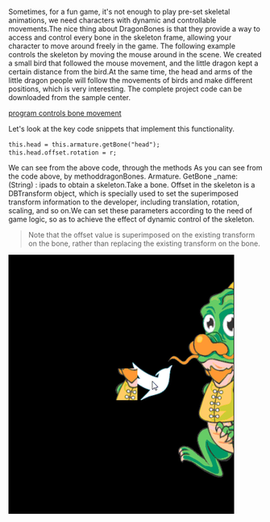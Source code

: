 Sometimes, for a fun game, it's not enough to play pre-set skeletal animations, we need characters with dynamic and controllable movements.The nice thing about DragonBones is that they provide a way to access and control every bone in the skeleton frame, allowing your character to move around freely in the game.
The following example controls the skeleton by moving the mouse around in the scene. We created a small bird that followed the mouse movement, and the little dragon kept a certain distance from the bird.At the same time, the head and arms of the little dragon people will follow the movements of birds and make different positions, which is very interesting. The complete project code can be downloaded from the sample center.

[program controls bone movement](http://edn.egret.com/cn/index.php/article/index/id/691)

Let's look at the key code snippets that implement this functionality.

```
this.head = this.armature.getBone("head");
this.head.offset.rotation = r;
```

We can see from the above code, through the methods As you can see from the code above, by methoddragonBones. Armature. GetBone _name: (String) : ipads to obtain a skeleton.Take a bone. Offset in the skeleton is a DBTransform object, which is specially used to set the superimposed transform information to the developer, including translation, rotation, scaling, and so on.We can set these parameters according to the need of game logic, so as to achieve the effect of dynamic control of the skeleton.

>Note that the offset value is superimposed on the existing transform on the bone, rather than replacing the existing transform on the bone.

![](563ac3634b09d.gif)
